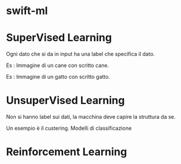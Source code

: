 # swift-ml

# SuperVised Learning
Ogni dato che si da in input ha una label
che specifica il dato.

Es : Immagine di un cane con scritto cane.

Es : Immagine di un gatto con scritto gatto.


# UnsuperVised Learning

Non si hanno label sui dati,
la macchina deve capire la struttura da se.

Un esempio è il custering.
Modelli di classificazione


# Reinforcement Learning

